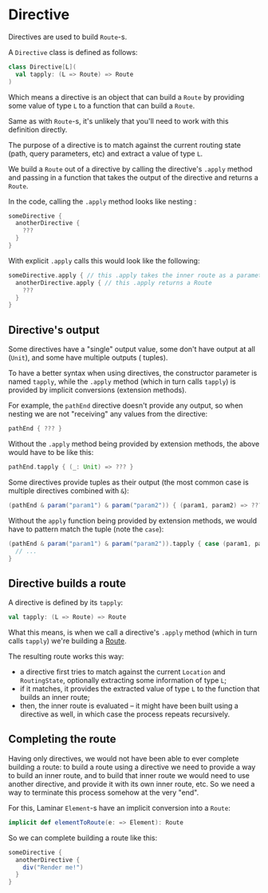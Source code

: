 # Directive

Directives are used to build `Route`-s. 

A `Directive` class is defined as follows:

```scala
class Directive[L](
  val tapply: (L => Route) => Route
)
```

Which means a directive is an object that can build a `Route` by providing some value of type `L` to a function that can build a `Route`. 

Same as with `Route`-s, it's unlikely that you'll need to work with this definition directly.

The purpose of a directive is to match against the current routing state (path, query parameters, etc) and
extract a value of type `L`. 

We build a `Route` out of a directive by calling the directive's `.apply` method and passing in a function
that takes the output of the directive and returns a `Route`.

In the code, calling the `.apply` method looks like nesting :

```scala
someDirective {
  anotherDirective {
    ???
  }
}
```

With explicit `.apply` calls this would look like the following:

```scala
someDirective.apply { // this .apply takes the inner route as a parameter, and returns a route as well
  anotherDirective.apply { // this .apply returns a Route
    ???
  }
}
```

## Directive's output

Some directives have a "single" output value, some don't have output at all (`Unit`), and some have multiple outputs (
tuples).

To have a better syntax when using directives, the constructor parameter is named `tapply`, while the `.apply` method
(which in turn calls `tapply`) is provided by implicit conversions (extension methods).

For example, the `pathEnd` directive doesn't provide any output, so when nesting we are not "receiving" any values from
the directive:

```scala
pathEnd { ??? }
```

Without the `.apply` method being provided by extension methods, the above would have to be like this:

```scala
pathEnd.tapply { (_: Unit) => ??? }
```

Some directives provide tuples as their output (the most common case is multiple directives combined with `&`):

```scala
(pathEnd & param("param1") & param("param2")) { (param1, param2) => ??? }
```

Without the `apply` function being provided by extension methods, we would have to pattern match the tuple (note
the `case`):

```scala
(pathEnd & param("param1") & param("param2")).tapply { case (param1, param2) =>
  // ...
}
```

## Directive builds a route

A directive is defined by its `tapply`:

```scala
val tapply: (L => Route) => Route
```

What this means, is when we call a directive's `.apply` method (which in turn calls `tapply`) we're building
a [Route](/reference/under-the-hood/route).

The resulting route works this way:

* a directive first tries to match against the current `Location` and `RoutingState`, optionally extracting some
  information of type `L`;
* if it matches, it provides the extracted value of type `L` to the function that builds an inner route;
* then, the inner route is evaluated – it might have been built using a directive as well, in which case the process repeats recursively.

## Completing the route

Having only directives, we would not have been able to ever complete building a route: to build a route using a directive we
need to provide a way to build an inner route, and to build that inner route we would need to use another directive, and
provide it with its own inner route, etc. So we need a way to terminate this process somehow at the very "end".

For this, Laminar `Element`-s have an implicit conversion into a `Route`:

```scala
implicit def elementToRoute(e: => Element): Route
```

So we can complete building a route like this:

```scala
someDirective {
  anotherDirective {
    div("Render me!")
  }
}
```
